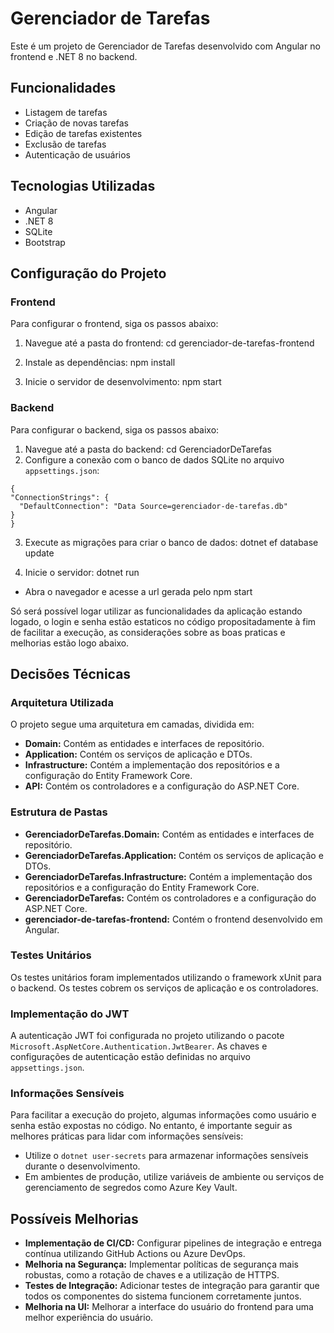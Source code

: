    # Gerenciador de Tarefas

   Este é um projeto de Gerenciador de Tarefas desenvolvido com Angular no frontend e .NET 8 no backend.

   ## Funcionalidades

   - Listagem de tarefas
   - Criação de novas tarefas
   - Edição de tarefas existentes
   - Exclusão de tarefas
   - Autenticação de usuários

   ## Tecnologias Utilizadas

   - Angular
   - .NET 8
   - SQLite
   - Bootstrap

   ## Configuração do Projeto

   ### Frontend

   Para configurar o frontend, siga os passos abaixo:

   1. Navegue até a pasta do frontend:
       cd gerenciador-de-tarefas-frontend
   2. Instale as dependências:
       npm install
   
   3. Inicie o servidor de desenvolvimento:
       npm start

   
   ### Backend

   Para configurar o backend, siga os passos abaixo:

   1. Navegue até a pasta do backend:
      cd GerenciadorDeTarefas
   2. Configure a conexão com o banco de dados SQLite no arquivo `appsettings.json`:
       
    {
    "ConnectionStrings": {
      "DefaultConnection": "Data Source=gerenciador-de-tarefas.db"
    }
    }

   3. Execute as migrações para criar o banco de dados:
      dotnet ef database update

   4. Inicie o servidor:
      dotnet run

   
   - Abra o navegador e acesse a url gerada pelo npm start

   Só será possível logar utilizar as funcionalidades da aplicação estando logado, o login e senha estão estaticos no código propositadamente à fim de facilitar a execução, as considerações sobre 
   as boas praticas e melhorias estão logo abaixo.

## Decisões Técnicas

### Arquitetura Utilizada

O projeto segue uma arquitetura em camadas, dividida em:

- **Domain:** Contém as entidades e interfaces de repositório.
- **Application:** Contém os serviços de aplicação e DTOs.
- **Infrastructure:** Contém a implementação dos repositórios e a configuração do Entity Framework Core.
- **API:** Contém os controladores e a configuração do ASP.NET Core.

### Estrutura de Pastas

- **GerenciadorDeTarefas.Domain:** Contém as entidades e interfaces de repositório.
- **GerenciadorDeTarefas.Application:** Contém os serviços de aplicação e DTOs.
- **GerenciadorDeTarefas.Infrastructure:** Contém a implementação dos repositórios e a configuração do Entity Framework Core.
- **GerenciadorDeTarefas:** Contém os controladores e a configuração do ASP.NET Core.
- **gerenciador-de-tarefas-frontend:** Contém o frontend desenvolvido em Angular.

### Testes Unitários

Os testes unitários foram implementados utilizando o framework xUnit para o backend. Os testes cobrem os serviços de aplicação e os controladores.

### Implementação do JWT

A autenticação JWT foi configurada no projeto utilizando o pacote `Microsoft.AspNetCore.Authentication.JwtBearer`. As chaves e configurações de autenticação estão definidas no arquivo `appsettings.json`.

### Informações Sensíveis

Para facilitar a execução do projeto, algumas informações como usuário e senha estão expostas no código. No entanto, é importante seguir as melhores práticas para lidar com informações sensíveis:

- Utilize o `dotnet user-secrets` para armazenar informações sensíveis durante o desenvolvimento.
- Em ambientes de produção, utilize variáveis de ambiente ou serviços de gerenciamento de segredos como Azure Key Vault.

## Possíveis Melhorias

- **Implementação de CI/CD:** Configurar pipelines de integração e entrega contínua utilizando GitHub Actions ou Azure DevOps.
- **Melhoria na Segurança:** Implementar políticas de segurança mais robustas, como a rotação de chaves e a utilização de HTTPS.
- **Testes de Integração:** Adicionar testes de integração para garantir que todos os componentes do sistema funcionem corretamente juntos.
- **Melhoria na UI:** Melhorar a interface do usuário do frontend para uma melhor experiência do usuário.

  
  
